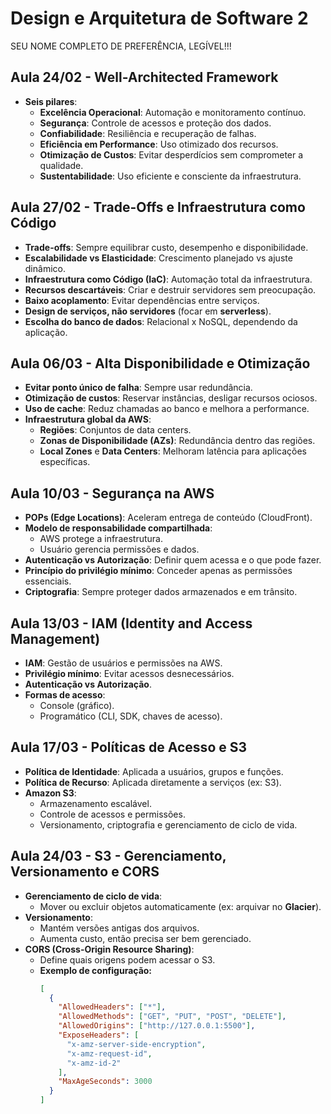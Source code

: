 # Design e Arquitetura de Software 2
SEU NOME COMPLETO DE PREFERÊNCIA, LEGÍVEL!!!

## Aula 24/02 - Well-Architected Framework  
- **Seis pilares**:
  - **Excelência Operacional**: Automação e monitoramento contínuo.  
  - **Segurança**: Controle de acessos e proteção dos dados.  
  - **Confiabilidade**: Resiliência e recuperação de falhas.  
  - **Eficiência em Performance**: Uso otimizado dos recursos.  
  - **Otimização de Custos**: Evitar desperdícios sem comprometer a qualidade.  
  - **Sustentabilidade**: Uso eficiente e consciente da infraestrutura.  

## Aula 27/02 - Trade-Offs e Infraestrutura como Código  
- **Trade-offs**: Sempre equilibrar custo, desempenho e disponibilidade.  
- **Escalabilidade vs Elasticidade**: Crescimento planejado vs ajuste dinâmico.  
- **Infraestrutura como Código (IaC)**: Automação total da infraestrutura.  
- **Recursos descartáveis**: Criar e destruir servidores sem preocupação.  
- **Baixo acoplamento**: Evitar dependências entre serviços.  
- **Design de serviços, não servidores** (focar em **serverless**).  
- **Escolha do banco de dados**: Relacional x NoSQL, dependendo da aplicação.  

## Aula 06/03 - Alta Disponibilidade e Otimização  
- **Evitar ponto único de falha**: Sempre usar redundância.  
- **Otimização de custos**: Reservar instâncias, desligar recursos ociosos.  
- **Uso de cache**: Reduz chamadas ao banco e melhora a performance.  
- **Infraestrutura global da AWS**:  
  - **Regiões**: Conjuntos de data centers.  
  - **Zonas de Disponibilidade (AZs)**: Redundância dentro das regiões.  
  - **Local Zones** e **Data Centers**: Melhoram latência para aplicações específicas.  

## Aula 10/03 - Segurança na AWS  
- **POPs (Edge Locations)**: Aceleram entrega de conteúdo (CloudFront).  
- **Modelo de responsabilidade compartilhada**:  
  - AWS protege a infraestrutura.  
  - Usuário gerencia permissões e dados.  
- **Autenticação vs Autorização**: Definir quem acessa e o que pode fazer.  
- **Princípio do privilégio mínimo**: Conceder apenas as permissões essenciais.  
- **Criptografia**: Sempre proteger dados armazenados e em trânsito.  

## Aula 13/03 - IAM (Identity and Access Management)  
- **IAM**: Gestão de usuários e permissões na AWS.  
- **Privilégio mínimo**: Evitar acessos desnecessários.  
- **Autenticação vs Autorização**.  
- **Formas de acesso**:  
  - Console (gráfico).  
  - Programático (CLI, SDK, chaves de acesso).  

## Aula 17/03 - Políticas de Acesso e S3  
- **Política de Identidade**: Aplicada a usuários, grupos e funções.  
- **Política de Recurso**: Aplicada diretamente a serviços (ex: S3).  
- **Amazon S3**:  
  - Armazenamento escalável.  
  - Controle de acessos e permissões.  
  - Versionamento, criptografia e gerenciamento de ciclo de vida.  

## Aula 24/03 - S3 - Gerenciamento, Versionamento e CORS  
- **Gerenciamento de ciclo de vida**:  
  - Mover ou excluir objetos automaticamente (ex: arquivar no **Glacier**).  
- **Versionamento**:  
  - Mantém versões antigas dos arquivos.  
  - Aumenta custo, então precisa ser bem gerenciado.  
- **CORS (Cross-Origin Resource Sharing)**:  
  - Define quais origens podem acessar o S3.  
  - **Exemplo de configuração:**
    ```json
    [
      {
        "AllowedHeaders": ["*"],
        "AllowedMethods": ["GET", "PUT", "POST", "DELETE"],
        "AllowedOrigins": ["http://127.0.0.1:5500"],
        "ExposeHeaders": [
          "x-amz-server-side-encryption",
          "x-amz-request-id",
          "x-amz-id-2"
        ],
        "MaxAgeSeconds": 3000
      }
    ]
    ```


